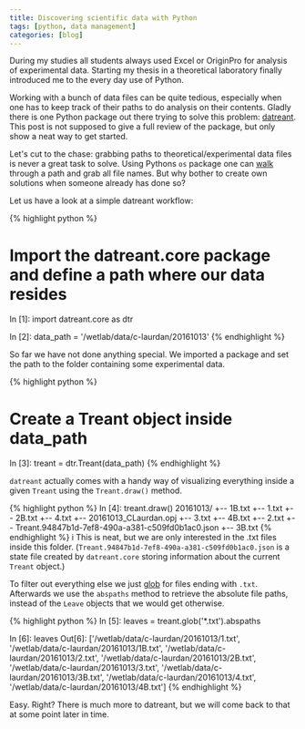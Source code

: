 ```yaml
---
title: Discovering scientific data with Python
tags: [python, data management]
categories: [blog]
---
```


During my studies all students always used Excel or OriginPro for analysis of experimental data. Starting my thesis in a theoretical laboratory finally introduced me to the every day use of Python.

Working with a bunch of data files can be quite tedious, especially when one has to keep track of their paths to do analysis on their contents. Gladly there is one Python package out there trying to solve this problem: [datreant](http://datreant.org/). This post is not supposed to give a full review of the package, but only show a neat way to get started. 
<!--more-->
Let's cut to the chase: grabbing paths to theoretical/experimental data files is never a great task to solve. Using Pythons ``os`` package one can [walk](https://docs.python.org/2/library/os.html#os.walk) through a path and grab all file names. But why bother to create own solutions when someone already has done so?

Let us have a look at a simple datreant workflow:

{% highlight python %}
# Import the datreant.core package and define a path where our data resides
In [1]: import datreant.core as dtr

In [2]: data_path = '<path-to-masters-thesis>/wetlab/data/c-laurdan/20161013'
{% endhighlight %}

So far we have not done anything special. We imported a package and set the path to the folder containing some experimental data.

{% highlight python %}
# Create a Treant object inside data_path
In [3]: treant = dtr.Treant(data_path)
{% endhighlight %}

``datreant`` actually comes with a handy way of visualizing everything inside a given ``Treant`` using the ``Treant.draw()`` method.

{% highlight python %}
In [4]: treant.draw()
20161013/
 +-- 1B.txt
 +-- 1.txt
 +-- 2B.txt
 +-- 4.txt
 +-- 20161013_CLaurdan.opj
 +-- 3.txt
 +-- 4B.txt
 +-- 2.txt
 +-- Treant.94847b1d-7ef8-490a-a381-c509fd0b1ac0.json
 +-- 3B.txt
{% endhighlight %}
i
This is neat, but we are only interested in the .txt files inside this folder. (``Treant.94847b1d-7ef8-490a-a381-c509fd0b1ac0.json`` is a state file created by ``datreant.core`` storing information about the current ``Treant`` object.)

To filter out everything else we just [glob](https://en.wikipedia.org/wiki/Glob_(programming)) for files ending with ``.txt``. Afterwards we use the ``abspaths`` method to retrieve the absolute file paths, instead of the ``Leave`` objects that we would get otherwise.

{% highlight python %}
In [5]: leaves = treant.glob('*.txt').abspaths

In [6]: leaves
Out[6]:
['<path-to-masters-thesis>/wetlab/data/c-laurdan/20161013/1.txt',
 '<path-to-masters-thesis>/wetlab/data/c-laurdan/20161013/1B.txt',
 '<path-to-masters-thesis>/wetlab/data/c-laurdan/20161013/2.txt',
 '<path-to-masters-thesis>/wetlab/data/c-laurdan/20161013/2B.txt',
 '<path-to-masters-thesis>/wetlab/data/c-laurdan/20161013/3.txt',
 '<path-to-masters-thesis>/wetlab/data/c-laurdan/20161013/3B.txt',
 '<path-to-masters-thesis>/wetlab/data/c-laurdan/20161013/4.txt',
 '<path-to-masters-thesis>/wetlab/data/c-laurdan/20161013/4B.txt']
{% endhighlight %}

Easy. Right? There is much more to datreant, but we will come back to that at some point later in time.
